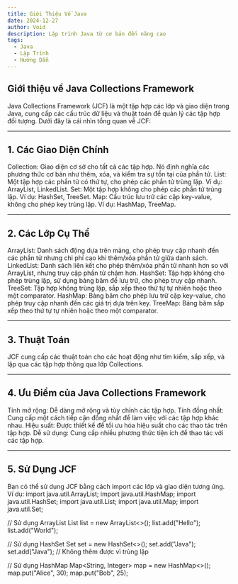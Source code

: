 ```yaml
---
title: Giới Thiệu Về Java
date: 2024-12-27
author: Void
description: Lập trình Java từ cơ bản đến nâng cao
tags:
  - Java
  - Lập Trình
  - Hướng Dẫn
---
```


## **Giới thiệu về Java Collections Framework**
Java Collections Framework (JCF) là một tập hợp các lớp và giao diện trong Java, cung cấp các cấu trúc dữ liệu và thuật toán để quản lý các tập hợp đối tượng. Dưới đây là cái nhìn tổng quan về JCF:

---

## **1. Các Giao Diện Chính**
Collection: Giao diện cơ sở cho tất cả các tập hợp. Nó định nghĩa các phương thức cơ bản như thêm, xóa, và kiểm tra sự tồn tại của phần tử.
List: Một tập hợp các phần tử có thứ tự, cho phép các phần tử trùng lặp. Ví dụ: ArrayList, LinkedList.
Set: Một tập hợp không cho phép các phần tử trùng lặp. Ví dụ: HashSet, TreeSet.
Map: Cấu trúc lưu trữ các cặp key-value, không cho phép key trùng lặp. Ví dụ: HashMap, TreeMap.

---

## **2. Các Lớp Cụ Thể**
ArrayList: Danh sách động dựa trên mảng, cho phép truy cập nhanh đến các phần tử nhưng chi phí cao khi thêm/xóa phần tử giữa danh sách.
LinkedList: Danh sách liên kết cho phép thêm/xóa phần tử nhanh hơn so với ArrayList, nhưng truy cập phần tử chậm hơn.
HashSet: Tập hợp không cho phép trùng lặp, sử dụng bảng băm để lưu trữ, cho phép truy cập nhanh.
TreeSet: Tập hợp không trùng lặp, sắp xếp theo thứ tự tự nhiên hoặc theo một comparator.
HashMap: Bảng băm cho phép lưu trữ cặp key-value, cho phép truy cập nhanh đến các giá trị dựa trên key.
TreeMap: Bảng băm sắp xếp theo thứ tự tự nhiên hoặc theo một comparator.

---

## **3. Thuật Toán**
JCF cung cấp các thuật toán cho các hoạt động như tìm kiếm, sắp xếp, và lặp qua các tập hợp thông qua lớp Collections.

---

## **4. Ưu Điểm của Java Collections Framework**
Tính mở rộng: Dễ dàng mở rộng và tùy chỉnh các tập hợp.
Tính đồng nhất: Cung cấp một cách tiếp cận đồng nhất để làm việc với các tập hợp khác nhau.
Hiệu suất: Được thiết kế để tối ưu hóa hiệu suất cho các thao tác trên tập hợp.
Dễ sử dụng: Cung cấp nhiều phương thức tiện ích để thao tác với các tập hợp.

---

## **5. Sử Dụng JCF**
Bạn có thể sử dụng JCF bằng cách import các lớp và giao diện tương ứng. Ví dụ:
import java.util.ArrayList;
import java.util.HashMap;
import java.util.HashSet;
import java.util.List;
import java.util.Map;
import java.util.Set;

// Sử dụng ArrayList
List<String> list = new ArrayList<>();
list.add("Hello");
list.add("World");

// Sử dụng HashSet
Set<String> set = new HashSet<>();
set.add("Java");
set.add("Java"); // Không thêm được vì trùng lặp

// Sử dụng HashMap
Map<String, Integer> map = new HashMap<>();
map.put("Alice", 30);
map.put("Bob", 25);